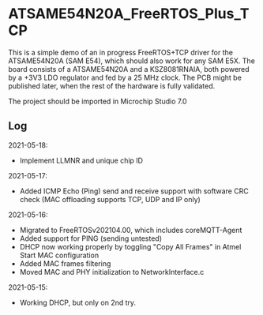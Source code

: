 ATSAME54N20A_FreeRTOS_Plus_TCP
==============================

This is a simple demo of an in progress FreeRTOS+TCP driver for the ATSAME54N20A (SAM E54), which should also work for any SAM E5X.
The board consists of a ATSAME54N20A and a KSZ8081RNAIA, both powered by a +3V3 LDO regulator and fed by a 25 MHz clock.
The PCB might be published later, when the rest of the hardware is fully validated.

The project should be imported in Microchip Studio 7.0


Log
---

2021-05-18:
- Implement LLMNR and unique chip ID

2021-05-17:
- Added ICMP Echo (Ping) send and receive support with software CRC check (MAC offloading supports TCP, UDP and IP only)


2021-05-16: 
- Migrated to FreeRTOSv202104.00, which includes coreMQTT-Agent
- Added support for PING (sending untested)
- DHCP now working properly by toggling "Copy All Frames" in Atmel Start MAC configuration
- Added MAC frames filtering
- Moved MAC and PHY initialization to NetworkInterface.c


2021-05-15: 
- Working DHCP, but only on 2nd try.